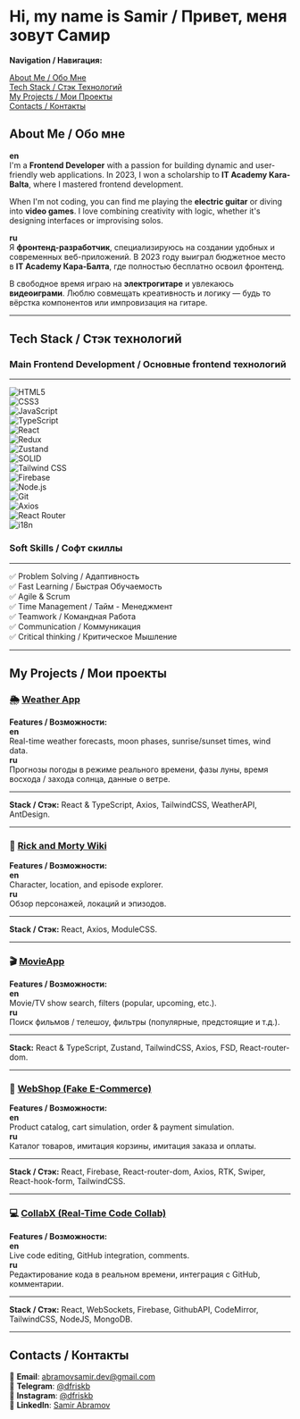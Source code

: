 # Hi, my name is Samir / Привет, меня зовут Самир

**Navigation / Навигация:** <br/>

[About Me / Обо Мне](#about-me--обо-мне)  
[Tech Stack / Стэк Технологий](#tech-stack--стэк-технологий)  
[My Projects / Мои Проекты](#my-projects--мои-проекты)  
[Contacts / Контакты](#contacts--контакты)  

## About Me / Обо мне

**en**  
I'm a **Frontend Developer** with a passion for building dynamic and user-friendly web applications. In 2023, I won a scholarship to **IT Academy Kara-Balta**, where I mastered frontend development.

When I'm not coding, you can find me playing the **electric guitar** or diving into **video games**. I love combining creativity with logic, whether it's designing interfaces or improvising solos.

**ru**  
Я **фронтенд-разработчик**, специализируюсь на создании удобных и современных веб-приложений. В 2023 году выиграл бюджетное место в **IT Academy Кара-Балта**, где полностью бесплатно освоил фронтенд.

В свободное время играю на **электрогитаре** и увлекаюсь **видеоиграми**. Люблю совмещать креативность и логику — будь то вёрстка компонентов или импровизация на гитаре.

---

## Tech Stack / Стэк технологий

### **Main Frontend Development / Основные frontend технологий**
---

![HTML5](https://img.shields.io/badge/-HTML5-E34F26?logo=html5&logoColor=white)  
![CSS3](https://img.shields.io/badge/-CSS3-1572B6?logo=css3)  
![JavaScript](https://img.shields.io/badge/-JavaScript-F7DF1E?logo=javascript&logoColor=white)  
![TypeScript](https://img.shields.io/badge/-TypeScript-3178C6?logo=typescript&logoColor=white)  
![React](https://img.shields.io/badge/-React-61DAFB?logo=react&logoColor=white)  
![Redux](https://img.shields.io/badge/-Redux-764ABC?logo=redux)  
![Zustand](https://img.shields.io/badge/-Zustand-000000?logo=zustand)  
![SOLID](https://img.shields.io/badge/-SOLID-1C2D5A?logo=zustand)  
![Tailwind CSS](https://img.shields.io/badge/-Tailwind_CSS-06B6D4?logo=tailwind-css&logoColor=white)  
![Firebase](https://img.shields.io/badge/-Firebase-FFCA28?logo=firebase)  
![Node.js](https://img.shields.io/badge/-Node.js-43853D?logo=node.js&logoColor=white)  
![Git](https://img.shields.io/badge/-Git-F05032?logo=git&logoColor=white)  
![Axios](https://img.shields.io/badge/-Axios-5A29E4?logo=axios)  
![React Router](https://img.shields.io/badge/-React_Router-CA4245?logo=react-router&logoColor=white)  
![i18n](https://img.shields.io/badge/-i18n-FFD700?logo=i18n)


### **Soft Skills / Софт скиллы**
---

✅ Problem Solving / Адаптивность  
✅ Fast Learning / Быстрая Обучаемость  
✅ Agile & Scrum  
✅ Time Management / Тайм - Менеджмент   
✅ Teamwork / Командная Работа  
✅ Communication / Коммуникация  
✅ Critical thinking / Критическое Мышление  

---

## My Projects / Мои проекты

### 🌦️ [Weather App](https://github.com/DonyFrontend/Weather-Web)

**Features / Возможности:**   
**en**  
Real-time weather forecasts, moon phases, sunrise/sunset times, wind data.  
**ru**  
Прогнозы погоды в режиме реального времени, фазы луны, время восхода / захода солнца, данные о ветре.  

---
**Stack / Стэк:** React & TypeScript, Axios, TailwindCSS, WeatherAPI, AntDesign.

---

### 🚀 [Rick and Morty Wiki](https://github.com/DonyFrontend/Rick-And-Morty)

**Features / Возможности:**  
**en**  
Character, location, and episode explorer.  
**ru**  
Обзор персонажей, локаций и эпизодов.

---
**Stack / Стэк:** React, Axios, ModuleCSS.

---

### 🎬 [MovieApp](https://github.com/DonyFrontend/MovieApp)

**Features / Возможности:**  
**en**  
Movie/TV show search, filters (popular, upcoming, etc.).  
**ru**  
Поиск фильмов / телешоу, фильтры (популярные, предстоящие и т.д.).  

---
**Stack:** React & TypeScript, Zustand, TailwindCSS, Axios, FSD, React-router-dom.

---

### 🛒 [WebShop (Fake E-Commerce)](https://github.com/DonyFrontend/WebShop)

**Features / Возможности:**  
**en**  
Product catalog, cart simulation, order & payment simulation.  
**ru**  
Каталог товаров, имитация корзины, имитация заказа и оплаты.  

---
**Stack / Стэк:** React, Firebase, React-router-dom, Axios, RTK, Swiper, React-hook-form, TailwindCSS.

---
### 💻 [CollabX (Real-Time Code Collab)](https://github.com/DonyFrontend/CollabX)

**Features / Возможности:**  
**en**  
Live code editing, GitHub integration, comments.  
**ru**  
Редактирование кода в реальном времени, интеграция с GitHub, комментарии.

---
**Stack / Стэк:** React, WebSockets, Firebase, GithubAPI, CodeMirror, TailwindCSS, NodeJS, MongoDB.

---

## Contacts / Контакты

📧 **Email**: [abramovsamir.dev@gmail.com](mailto:abramovsamir.dev@gmail.com)  
📱 **Telegram**: [@dfriskb](https://t.me/dfriskb)  
📸 **Instagram**: [@dfriskb](https://www.instagram.com/dfriskb/)  
💼 **LinkedIn**: [Samir Abramov](https://www.linkedin.com/in/samir-abramov-dony/)
